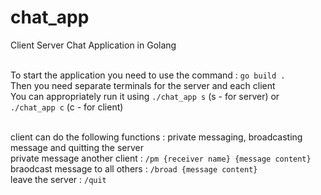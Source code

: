 # chat_app

Client Server Chat Application in Golang 

<br>To start the application you need to use the command : ```go build .```
<br>Then you need separate terminals for the server and each client
<br>You can appropriately run it using ```./chat_app s``` (s - for server) or ```./chat_app c``` (c - for client)

<br>client can do the following functions : private messaging, broadcasting message and quitting the server
<br>private message another client : ```/pm {receiver name} {message content}```
<br>braodcast message to all others : ```/broad {message content}```
<br>leave the server : ```/quit```
